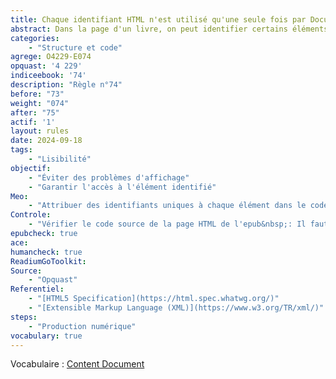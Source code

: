 ```yaml
---
title: Chaque identifiant HTML n'est utilisé qu'une seule fois par Document  de Contenu (Content Document)
abstract: Dans la page d'un livre, on peut identifier certains éléments par un identifiant. Il faut qu'il soit unique au sein de cette page.
categories: 
    - "Structure et code"
agrege: O4229-E074
opquast: '4 229'
indiceebook: '74'
description: "Règle n°74"
before: "73"
weight: "074"
after: "75"
actif: '1'
layout: rules
date: 2024-09-18
tags: 
    - "Lisibilité"
objectif: 
    - "Éviter des problèmes d'affichage"
    - "Garantir l'accès à l'élément identifié"
Meo: 
    - "Attribuer des identifiants uniques à chaque élément dans le code des pages HTML en veillant à ce qu'aucun identifiant ne soit réutilisé à l'intérieur de cette page."
Controle: 
    - "Vérifier le code source de la page HTML de l'epub&nbsp;: Il faut qu'aucun identifiant HTML ne soit utilisé plus d'une fois. Ou EpubCheck"
epubcheck: true
ace: 
humancheck: true
ReadiumGoToolkit: 
Source: 
    - "Opquast"
Referentiel: 
    - "[HTML5 Specification](https://html.spec.whatwg.org/)"
    - "[Extensible Markup Language (XML)](https://www.w3.org/TR/xml/)"
steps: 
    - "Production numérique"
vocabulary: true
---
```


Vocabulaire&nbsp;: [Content Document](../../vocabulaire#contentdocument)